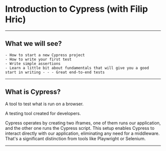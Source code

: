 # Introduction to Cypress (with Filip Hric)

---

## What we will see?

```
- How to start a new Cypress project
- How to write your first test
- Write simple assertions
- Learn a little bit about fundamentals that will give you a good start in writing - - - Great end-to-end tests
```

---

## What is Cypress?

A tool to test what is run on a browser.

A testing tool created for developers.

Cypress operates by creating two iframes, one of them runs our application, and the other one runs the Cypress script. This setup enables Cypress to interact directly with our application, eliminating any need for a middleware. That's a significant distinction from tools like Playwright or Selenium.

---